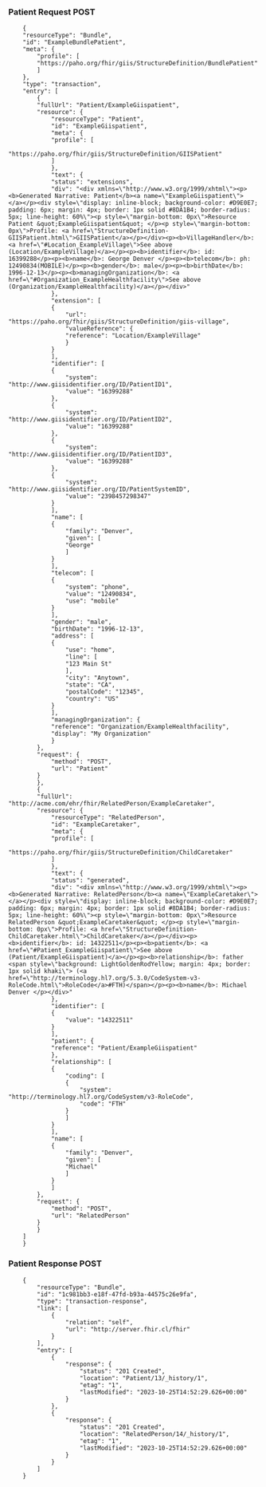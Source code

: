### Patient Request POST

        {
        "resourceType": "Bundle",
        "id": "ExampleBundlePatient", 
        "meta": {
            "profile": [
            "https://paho.org/fhir/giis/StructureDefinition/BundlePatient"
            ]
        },
        "type": "transaction",
        "entry": [
            {
            "fullUrl": "Patient/ExampleGiispatient",
            "resource": {
                "resourceType": "Patient",
                "id": "ExampleGiispatient", 
                "meta": {
                "profile": [
                    "https://paho.org/fhir/giis/StructureDefinition/GIISPatient"
                ]
                },
                "text": {
                "status": "extensions",
                "div": "<div xmlns=\"http://www.w3.org/1999/xhtml\"><p><b>Generated Narrative: Patient</b><a name=\"ExampleGiispatient\"> </a></p><div style=\"display: inline-block; background-color: #D9E0E7; padding: 6px; margin: 4px; border: 1px solid #8DA1B4; border-radius: 5px; line-height: 60%\"><p style=\"margin-bottom: 0px\">Resource Patient &quot;ExampleGiispatient&quot; </p><p style=\"margin-bottom: 0px\">Profile: <a href=\"StructureDefinition-GIISPatient.html\">GIISPatient</a></p></div><p><b>VillageHandler</b>: <a href=\"#Location_ExampleVillage\">See above (Location/ExampleVillage)</a></p><p><b>identifier</b>: id: 16399288</p><p><b>name</b>: George Denver </p><p><b>telecom</b>: ph: 12490834(MOBILE)</p><p><b>gender</b>: male</p><p><b>birthDate</b>: 1996-12-13</p><p><b>managingOrganization</b>: <a href=\"#Organization_ExampleHealthfacility\">See above (Organization/ExampleHealthfacility)</a></p></div>"
                },
                "extension": [
                {
                    "url": "https://paho.org/fhir/giis/StructureDefinition/giis-village",
                    "valueReference": {
                    "reference": "Location/ExampleVillage"
                    }
                }
                ],
                "identifier": [
                {
                    "system": "http://www.giisidentifier.org/ID/PatientID1",
                    "value": "16399288"
                },
                {
                    "system": "http://www.giisidentifier.org/ID/PatientID2",
                    "value": "16399288"
                },
                {
                    "system": "http://www.giisidentifier.org/ID/PatientID3",
                    "value": "16399288"
                },
                {
                    "system": "http://www.giisidentifier.org/ID/PatientSystemID",
                    "value": "2398457298347"
                }
                ],
                "name": [
                {
                    "family": "Denver",
                    "given": [
                    "George"
                    ]
                }
                ],
                "telecom": [
                {
                    "system": "phone",
                    "value": "12490834",
                    "use": "mobile"
                }
                ],
                "gender": "male",
                "birthDate": "1996-12-13",
                "address": [
                {
                    "use": "home",
                    "line": [
                    "123 Main St"
                    ],
                    "city": "Anytown",
                    "state": "CA",
                    "postalCode": "12345",
                    "country": "US"
                }
                ],
                "managingOrganization": {
                "reference": "Organization/ExampleHealthfacility",
                "display": "My Organization"
                }
            },
            "request": {
                "method": "POST",
                "url": "Patient"
            }
            },
            {
            "fullUrl": "http://acme.com/ehr/fhir/RelatedPerson/ExampleCaretaker",
            "resource": {
                "resourceType": "RelatedPerson",
                "id": "ExampleCaretaker", 
                "meta": {
                "profile": [
                    "https://paho.org/fhir/giis/StructureDefinition/ChildCaretaker"
                ]
                },
                "text": {
                "status": "generated",
                "div": "<div xmlns=\"http://www.w3.org/1999/xhtml\"><p><b>Generated Narrative: RelatedPerson</b><a name=\"ExampleCaretaker\"> </a></p><div style=\"display: inline-block; background-color: #D9E0E7; padding: 6px; margin: 4px; border: 1px solid #8DA1B4; border-radius: 5px; line-height: 60%\"><p style=\"margin-bottom: 0px\">Resource RelatedPerson &quot;ExampleCaretaker&quot; </p><p style=\"margin-bottom: 0px\">Profile: <a href=\"StructureDefinition-ChildCaretaker.html\">ChildCaretaker</a></p></div><p><b>identifier</b>: id: 14322511</p><p><b>patient</b>: <a href=\"#Patient_ExampleGiispatient\">See above (Patient/ExampleGiispatient)</a></p><p><b>relationship</b>: father <span style=\"background: LightGoldenRodYellow; margin: 4px; border: 1px solid khaki\"> (<a href=\"http://terminology.hl7.org/5.3.0/CodeSystem-v3-RoleCode.html\">RoleCode</a>#FTH)</span></p><p><b>name</b>: Michael Denver </p></div>"
                },
                "identifier": [
                {
                    "value": "14322511"
                }
                ],
                "patient": {
                "reference": "Patient/ExampleGiispatient"
                },
                "relationship": [
                {
                    "coding": [
                    {
                        "system": "http://terminology.hl7.org/CodeSystem/v3-RoleCode",
                        "code": "FTH"
                    }
                    ]
                }
                ],
                "name": [
                {
                    "family": "Denver",
                    "given": [
                    "Michael"
                    ]
                }
                ]
            },
            "request": {
                "method": "POST",
                "url": "RelatedPerson"
            }
            }
        ]
        }


### Patient Response POST
        {
            "resourceType": "Bundle",
            "id": "1c981bb3-e18f-47fd-b93a-44575c26e9fa",
            "type": "transaction-response",
            "link": [
                {
                    "relation": "self",
                    "url": "http://server.fhir.cl/fhir"
                }
            ],
            "entry": [
                {
                    "response": {
                        "status": "201 Created",
                        "location": "Patient/13/_history/1",
                        "etag": "1",
                        "lastModified": "2023-10-25T14:52:29.626+00:00"
                    }
                },
                {
                    "response": {
                        "status": "201 Created",
                        "location": "RelatedPerson/14/_history/1",
                        "etag": "1",
                        "lastModified": "2023-10-25T14:52:29.626+00:00"
                    }
                }
            ]
        }